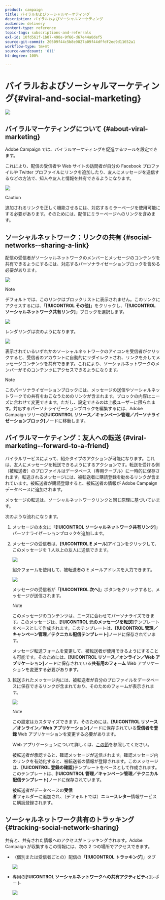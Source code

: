 ```yaml
---
product: campaign
title: バイラルおよびソーシャルマーケティング
description: バイラルおよびソーシャルマーケティング
audience: delivery
content-type: reference
topic-tags: subscriptions-and-referrals
exl-id: 10fd561f-1b07-490e-9f66-d67e44a0def5
source-git-commit: 20509f44c5b8e0827a09f44dffdf2ec9d11652a1
workflow-type: tm+mt
source-wordcount: '611'
ht-degree: 100%

---
```


# バイラルおよびソーシャルマーケティング{#viral-and-social-marketing}

![](../../assets/common.svg)

## バイラルマーケティングについて {#about-viral-marketing}

Adobe Campaign では、バイラルマーケティングを促進するツールを設定できます。

これにより、配信の受信者や Web サイトの訪問者が自分の Facebook プロファイルや Twitter プロファイルにリンクを追加したり、友人にメッセージを送信するなどの方法で、知人や友人と情報を共有できるようになります。

![](assets/s_ncs_user_viral_icons.png)

>[!CAUTION]
>
>追加されるリンクを正しく機能させるには、対応するミラーページを使用可能にする必要があります。そのためには、配信にミラーページへのリンクを含めます。

## ソーシャルネットワーク：リンクの共有 {#social-networks--sharing-a-link}

配信の受信者がソーシャルネットワークのメンバーとメッセージのコンテンツを共有できるようにするには、対応するパーソナライゼーションブロックを含める必要があります。

![](assets/s_ncs_user_viral_add_link.png)

>[!NOTE]
>
>デフォルトでは、このリンクはブロックリストに表示されません。このリンクにアクセスするには、「**[!UICONTROL その他]**」をクリックし、「**[!UICONTROL ソーシャルネットワーク共有リンク]**」ブロックを選択します。

![](assets/s_ncs_user_viral_add_link_via_others.png)

レンダリングは次のようになります。

![](assets/s_ncs_user_viral_add_link_rendering.png)

表示されているいずれかのソーシャルネットワークのアイコンを受信者がクリックすると、受信者のアカウントに自動的にリダイレクトされ、リンクを介してメッセージコンテンツを共有できます。これにより、ソーシャルネットワークのメンバーがそのコンテンツにアクセスできるようになります。

>[!NOTE]
>
>このパーソナライゼーションブロックには、メッセージの送信やソーシャルネットワークでの共有をおこなうためのリンクが含まれます。ブロックの内容はニーズに合わせて変更できます。ただし、設定できるのは上級ユーザーに限られます。対応するパーソナライゼーションブロックを編集するには、Adobe Campaign ツリーの&#x200B;**[!UICONTROL リソース／キャンペーン管理／パーソナライゼーションブロック]**&#x200B;ノードに移動します。

## バイラルマーケティング：友人への転送 {#viral-marketing--forward-to-a-friend}

バイラルサービスによって、紹介タイプのアクションが可能になります。これは、友人にメッセージを転送できるようにするアクションです。転送を受ける側（被転送者）のプロファイルはデータベース（専用テーブル）に一時的に保存されます。転送されるメッセージには、被転送者に購読登録を勧めるリンクが含まれています。被転送者が購読登録すると、被転送者の情報が Adobe Campaign データベースに追加されます。

メッセージの転送は、ソーシャルネットワークリンクと同じ原理に基づいています。

次のような流れになります。

1. メッセージの本文に「**[!UICONTROL ソーシャルネットワーク共有リンク]**」パーソナライゼーションブロックを追加します。
1. メッセージの受信者は、**[!UICONTROL E メール]**&#x200B;アイコンをクリックして、このメッセージを 1 人以上の友人に送信できます。

   ![](assets/s_ncs_user_viral_email_link.png)

   紹介フォームを使用して、被転送者の E メールアドレスを入力できます。

   ![](assets/s_ncs_user_viral_email_msg.png)

   メッセージの受信者が「**[!UICONTROL 次へ]**」ボタンをクリックすると、メッセージが送信されます。

   >[!NOTE]
   >
   >このメッセージのコンテンツは、ニーズに合わせてパーソナライズできます。このメッセージは、**[!UICONTROL 元のメッセージを転送]**&#x200B;テンプレートをベースとして作成されます。このテンプレートは、**[!UICONTROL 管理／キャンペーン管理／テクニカル配信テンプレート]**&#x200B;ノードに保存されています。
   >
   >メッセージ転送フォームを変更して、被転送者が使用できるようにすることも可能です。そのためには、**[!UICONTROL リソース／オンライン／Web アプリケーション]**&#x200B;ノードに保存されている&#x200B;**共有用のフォーム** Web アプリケーションを変更する必要があります。

1. 転送されたメッセージ内には、被転送者が自分のプロファイルをデータベースに保存できるリンクが含まれており、そのためのフォームが表示されます。

   ![](assets/s_ncs_user_viral_create_account_form.png)

   >[!NOTE]
   >
   >この設定はカスタマイズできます。そのためには、**[!UICONTROL リソース／オンライン／Web アプリケーション]**&#x200B;ノードに保存されている&#x200B;**受信者を登録** Web アプリケーションを変更する必要があります。
   >
   >Web アプリケーションについて詳しくは、[この節](../../web/using/about-web-applications.md)を参照してください。

   被転送者が承認すると、確認メッセージが送信されます。確認メッセージ内のリンクを有効化すると、被転送者の情報が登録されます。このメッセージは、**[!UICONTROL 登録の確認]**&#x200B;テンプレートをベースとして作成されます。このテンプレートは、**[!UICONTROL 管理／キャンペーン管理／テクニカル配信テンプレート]**&#x200B;ノードに保存されています。

   被転送者がデータベースの&#x200B;**受信者**&#x200B;フォルダーに追加され、（デフォルトでは）**ニュースレター**&#x200B;情報サービスに購読登録されます。

## ソーシャルネットワーク共有のトラッキング {#tracking-social-network-sharing}

共有と、共有された情報へのアクセスがトラッキングされます。Adobe Campaign が収集するこの情報には、次の 2 つの場所でアクセスできます。

* （個別または受信者ごとの）配信の「**[!UICONTROL トラッキング]**」タブ

   ![](assets/s_ncs_user_network_del_tracking_tab.png)

* 専用の&#x200B;**[!UICONTROL ソーシャルネットワークへの共有アクティビティ]**&#x200B;レポート

   ![](assets/s_ncs_user_viral_report.png)
